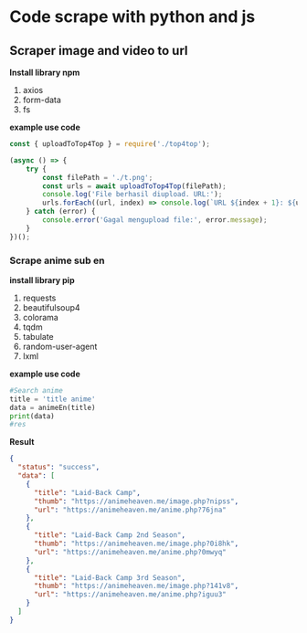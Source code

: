 # Code scrape with python and js 

## Scraper image and video to url 

__Install library npm__

1. axios
2. form-data
3. fs

__example use code__
```javascript
const { uploadToTop4Top } = require('./top4top');

(async () => {
    try {
        const filePath = './t.png';
        const urls = await uploadToTop4Top(filePath);
        console.log('File berhasil diupload. URL:');
        urls.forEach((url, index) => console.log(`URL ${index + 1}: ${url}`));
    } catch (error) {
        console.error('Gagal mengupload file:', error.message);
    }
})();

```
### Scrape anime sub en 

__install library pip__
1. requests
2. beautifulsoup4
3. colorama
4. tqdm
5. tabulate
6. random-user-agent
7. lxml

__example use code__
```python
#Search anime
title = 'title anime'
data = animeEn(title)
print(data)
#res
```
__Result__
```json
{
  "status": "success",
  "data": [
    {
      "title": "Laid-Back Camp",
      "thumb": "https://animeheaven.me/image.php?nipss",
      "url": "https://animeheaven.me/anime.php?76jna"
    },
    {
      "title": "Laid-Back Camp 2nd Season",
      "thumb": "https://animeheaven.me/image.php?0i8hk",
      "url": "https://animeheaven.me/anime.php?0mwyq"
    },
    {
      "title": "Laid-Back Camp 3rd Season",
      "thumb": "https://animeheaven.me/image.php?141v8",
      "url": "https://animeheaven.me/anime.php?iguu3"
    }
  ]
}
```

